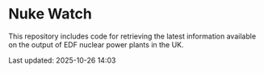 # Nuke Watch

This repository includes code for retrieving the latest information available on the output of EDF nuclear power plants in the UK.

Last updated: 2025-10-26 14:03